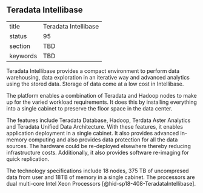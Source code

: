 ## Teradata Intellibase


|          |                      |
| -------- | -------------------- |
| title    | Teradata Intellibase |
| status   | 95                   |
| section  | TBD                  |
| keywords | TBD                  |




Teradata Intellibase provides a compact environment to perform data
warehousing, data exploration in an iterative way and advanced analytics
using the stored data. Storage of data come at a low cost in
Intellibase.

The platform enables a combination of Teradata and Hadoop nodes to make
up for the varied workload requirements. It does this by installing
everything into a single cabinet to preserve the floor space in the data
center.

The features include Teradata Database, Hadoop, Terdata Aster Analytics
and Teradata Unified Data Architecture. With these features, it enables
application deployment in a single cabinet. It also provides advanced
in-memory computing and also provides data protection for all the data
sources. The hardware could be re-deployed elsewhere thereby reducing
infrastructure costs. Additionally, it also provides software re-imaging
for quick replication.

The technology specifications include 18 nodes, 375 TB of uncompresed
data from user and 18TB of memory in a single cabinet. The processors
are dual multi-core Intel Xeon
Processors [@hid-sp18-408-TeradataIntellibase].
